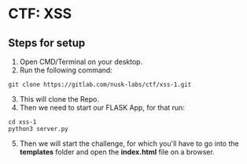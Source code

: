 # CTF: XSS



## Steps for setup

1. Open CMD/Terminal on your desktop.
2. Run the following command: 
```
git clone https://gitlab.com/nusk-labs/ctf/xss-1.git
```
3. This will clone the Repo.
4. Then we need to start our FLASK App, for that run:
```
cd xss-1
python3 server.py
```
5. Then we will start the challenge, for which you'll have to go into the **templates** folder and open the **index.html** file on a browser.
